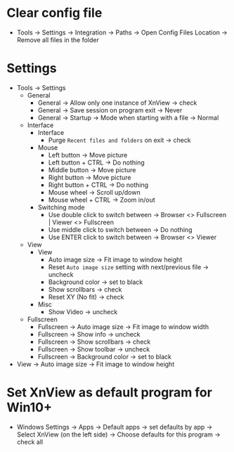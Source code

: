 Clear config file
=====
* Tools -> Settings -> Integration -> Paths -> Open Config Files Location -> Remove all files in the folder

Settings
=====
* Tools -> Settings
    * General
        * General -> Allow only one instance of XnView -> check
        * General -> Save session on program exit -> Never
        * General -> Startup -> Mode when starting with a file -> Normal
    * Interface
        * Interface
            * Purge `Recent files and folders` on exit -> check
        * Mouse
            * Left button -> Move picture
            * Left button + CTRL -> Do nothing
            * Middle button -> Move picture
            * Right button -> Move picture
            * Right button + CTRL -> Do nothing
            * Mouse wheel -> Scroll up/down
            * Mouse wheel + CTRL -> Zoom in/out
        * Switching mode
            * Use double click to switch between -> Browser <> Fullscreen | Viewer <> Fullscreen
            * Use middle click to switch between -> Do nothing
            * Use ENTER click to switch between -> Browser <> Viewer
    * View
        * View
            * Auto image size -> Fit image to window height
            * Reset `Auto image size` setting with next/previous file -> uncheck
            * Background color -> set to black
            * Show scrollbars -> check
            * Reset XY (No fit) -> check
        * Misc
            * Show Video -> uncheck
    * Fullscreen
        * Fullscreen -> Auto image size -> Fit image to window width
        * Fullscreen -> Show info -> uncheck
        * Fullscreen -> Show scrollbars -> check
        * Fullscreen -> Show toolbar -> uncheck
        * Fullscreen -> Background color -> set to black
* View -> Auto image size -> Fit image to window height

Set XnView as default program for Win10+
=====
* Windows Settings -> Apps -> Default apps -> set defaults by app -> Select XnView (on the left side) -> Choose defaults for this program -> check all

